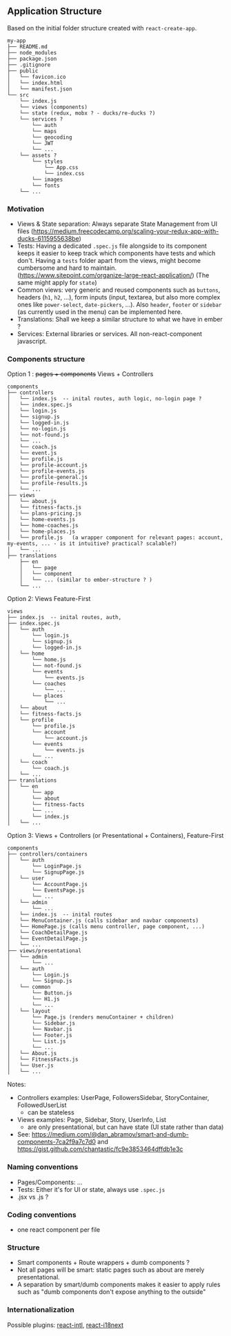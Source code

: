 ## Application Structure

Based on the initial folder structure created with `react-create-app`.

```
my-app
├── README.md
├── node_modules
├── package.json
├── .gitignore
├── public
│   └── favicon.ico
│   └── index.html
│   └── manifest.json
└── src
    └── index.js
    └── views (components)
    └── state (redux, mobx ? - ducks/re-ducks ?)
    └── services ?
        └── auth
        └── maps
        └── geocoding
        └── JWT
        └── ...
    └── assets ?
        └── styles
            └── App.css
            └── index.css
        └── images
        └── fonts
    └── ...
```

### Motivation
- Views & State separation: Always separate State Management from UI files  (https://medium.freecodecamp.org/scaling-your-redux-app-with-ducks-6115955638be)
- Tests: Having a dedicated `.spec.js` file alongside to its component keeps it easier to keep track which components have tests and which don't. Having a `tests` folder apart from the views, might become cumbersome and hard to maintain. (https://www.sitepoint.com/organize-large-react-application/) (The same might apply for `state`)
- Common views: very generic and reused components such as `buttons`, headers (`h1`, `h2`, ...), form inputs (input, textarea, but also more complex ones like `power-select`, `date-pickers`, ...). Also `header`, `footer` or `sidebar` (as currently used in the menu) can be implemented here.
- Translations: Shall we keep a similar structure to what we have in ember ?
- Services: External libraries or services. All non-react-component javascript.


### Components structure
Option 1 : ~~pages + components~~ Views + Controllers
```
components
├── controllers
│   └── index.js  -- inital routes, auth logic, no-login page ?
│   └── index.spec.js
│   └── login.js
│   └── signup.js
│   └── logged-in.js
│   └── no-login.js
│   └── not-found.js
│   └── ...
│   └── coach.js
│   └── event.js
│   └── profile.js
│   └── profile-account.js
│   └── profile-events.js
│   └── profile-general.js
│   └── profile-results.js
│   └── ...
├── views
│   └── about.js
│   └── fitness-facts.js
│   └── plans-pricing.js
│   └── home-events.js
│   └── home-coaches.js
│   └── home-places.js
│   └── profile.js   (a wrapper component for relevant pages: account, my-events, ... - is it intuitive? practical? scalable?)
│   └── ...
├── translations
    ├── en
    │   └── page
    │   └── component
    │   └── ... (similar to ember-structure ? )
    └── ...
```

Option 2: Views Feature-First
```
views
├── index.js  -- inital routes, auth,
├── index.spec.js
│   └── auth
│       └── login.js
│       └── signup.js
│       └── logged-in.js
│   └── home
│       └── home.js
│       └── not-found.js
│       └── events
│           └── events.js
│       └── coaches
│           └── ...
│       └── places
│           └── ...
│   └── about
│   └── fitness-facts.js
│   └── profile
│       └── profile.js
│       └── account
│           └── account.js
│       └── events
│           └── events.js
│       └── ...
│   └── coach
│       └── coach.js
│   └── ...
├── translations
│   └── en
│       └── app
│       └── about
│       └── fitness-facts
│       └── ...
│       └── index.js
│   └── ...
```

Option 3: Views + Controllers (or Presentational + Containers), Feature-First
```
components
├── controllers/containers
│   └── auth
│       └── LoginPage.js
│       └── SignupPage.js
│   └── user
│       └── AccountPage.js
│       └── EventsPage.js
│       └── ...
│   └── admin
│       └── ...
│   └── index.js  -- inital routes
│   └── MenuContainer.js (calls sidebar and navbar components)
│   └── HomePage.js (calls menu controller, page component, ...)
│   └── CoachDetailPage.js
│   └── EventDetailPage.js
│   └── ...
├── views/presentational
│   └── admin
│       └── ...
│   └── auth
│       └── Login.js
│       └── Signup.js
│   └── common
│       └── Button.js
│       └── H1.js
│       └── ...
│   └── layout
│       └── Page.js (renders menuContainer + children)
│       └── Sidebar.js
│       └── Navbar.js
│       └── Footer.js
│       └── List.js
│       └── ...
│   └── About.js
│   └── FitnessFacts.js
│   └── User.js
│   └── ...
```

Notes:
- Controllers examples: UserPage, FollowersSidebar, StoryContainer, FollowedUserList
  - can be stateless
- Views examples: Page, Sidebar, Story, UserInfo, List
  - are only presentational, but can have state (UI state rather than data)
- See: https://medium.com/@dan_abramov/smart-and-dumb-components-7ca2f9a7c7d0 and https://gist.github.com/chantastic/fc9e3853464dffdb1e3c

### Naming conventions
- Pages/Components: ...
- Tests: Either it's for UI or state, always use `.spec.js`
- .jsx vs .js ?

### Coding conventions
- one react component per file

### Structure
- Smart components + Route wrappers + dumb components ?
- Not all pages will be smart: static pages such as about are merely presentational.
- A separation by smart/dumb components makes it easier to apply rules such as "dumb components don't expose anything to the outside"


### Internationalization
Possible plugins: [react-intl](https://github.com/yahoo/react-intl/wiki#getting-started), [react-i18next](https://github.com/i18next/react-i18next)
